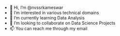 - 👋 Hi, I’m @nvssrkameswar
- 👀 I’m interested in various technical domains
- 🌱 I’m currently learning Data Analysis
- 💞️ I’m looking to collaborate on Data Science Projects
- 📫 You can reach me through my email

<!---
KameshNanduri26/KameshNanduri26 is a ✨ special ✨ repository because its `README.md` (this file) appears on your GitHub profile.
You can click the Preview link to take a look at your changes.
--->

